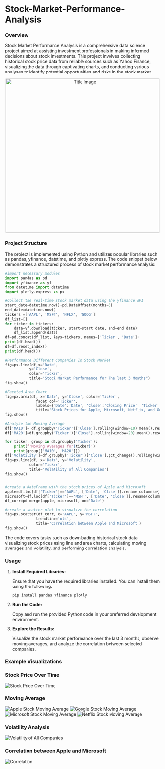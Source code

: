 # Stock-Market-Performance-Analysis
### Overview
Stock Market Performance Analysis is a comprehensive data science project aimed at assisting investment professionals in making informed decisions about stock investments. This project involves collecting historical stock price data from reliable sources such as Yahoo Finance, visualizing the data through captivating charts, and conducting various analyses to identify potential opportunities and risks in the stock market.

<p align="center">
  <img src="https://th.bing.com/th/id/OIG4.wZho55zMCtes0WPLjp.D?w=1024&h=1024&rs=1&pid=ImgDetMain" width="500" alt="Title Image">
</p>

### Project Structure
The project is implemented using Python and utilizes popular libraries such as pandas, yfinance, datetime, and plotly express. The code snippet below demonstrates a structured process of stock market performance analysis:
```python
#import necessary modules
import pandas as pd
import yfinance as yf
from datetime import datetime
import plotly.express as px

#Collect the real-time stock market data using the yfinance API
start_date=datetime.now()-pd.DateOffset(months=3)
end_date=datetime.now()
tickers =['AAPL', 'MSFT', 'NFLX', 'GOOG']
df_list=[]
for ticker in tickers:
    data=yf.download(ticker, start=start_date, end=end_date)
    df_list.append(data)
df=pd.concat(df_list, keys=tickers, names=['Ticker', 'Date'])
print(df.head())
df=df.reset_index()
print(df.head())

#Performance Different Companies In Stock Market
fig=px.line(df,x='Date',
           y='Close',
           color='Ticker',
           title="Stock Market Performance for The last 3 Months")
fig.show()

#Faceted Area Chart
fig=px.area(df, x='Date', y='Close', color='Ticker',
              facet_col='Ticker',
              labels={'Date':'Date', 'Close':'Closing Price', 'Ticker':'Company'},
              title='Stock Prices for Apple, Microsoft, Netflix, and Google')
fig.show()

#Analyze the Moving Average
df['MA10']= df.groupby('Ticker')['Close'].rolling(window=10).mean().reset_index(0,drop=True)
df['MA20']=df.groupby('Ticker')['Close'].rolling(window=20).mean().reset_index(0,drop=True)

for ticker, group in df.groupby('Ticker'):
    print(f'Moving Averages for{ticker}')
    print(group[['MA10', 'MA20']])
df['Volatility']=df.groupby('Ticker')['Close'].pct_change().rolling(window=10).std().reset_index(0,drop=True)
fig=px.line(df, x='Date', y='Volatility',
           color='Ticker',
           title='Volatility of All Companies')
fig.show()


#create a DateFrame with the stock prices of Apple and Microsoft
apple=df.loc[df['Ticker']=='AAPL', ['Date', 'Close']].rename(columns={'Close':'AAPL'})
microsoft=df.loc[df['Ticker']=='MSFT', ['Date', 'Close']].rename(columns={'Close':'MSFT'})
df_corr=pd.merge(apple, microsoft, on='Date')

#create a scatter plot to visualize the correlation
fig=px.scatter(df_corr, x='AAPL', y='MSFT',
              trendline='ols',
              title='Correlation between Apple and Microsoft')
fig.show()
```
The code covers tasks such as downloading historical stock data, visualizing stock prices using line and area charts, calculating moving averages and volatility, and performing correlation analysis.

### Usage
1. __Install Required Libraries:__
   
    Ensure that you have the required libraries installed. You can install them using the following:
   
   ``` pip install pandas yfinance plotly ```
   
2. __Run the Code:__

   Copy and run the provided Python code in your preferred development environment.

3. __Explore the Results:__

   Visualize the stock market performance over the last 3 months, observe moving averages, and analyze the correlation between selected companies.

### Example Visualizations
### Stock Price Over Time
![Stock Price Over Time](img/price.png)

### Moving Average
![Apple Stock Moving Average](img/movingAvgApple.png)
![Google Stock Moving Average](img/movingAvgGoogl)
![Microsoft Stock Moving Average](img/movingAvgMCS.png)
![Netflix Stock Moving Average](img/movingAvgNet.png)

### Volatility Analysis
![Volatility of All Companies](img/volatility.png)

### Correlation between Apple and Microsoft
![Correlation](img/correlation.png)






   
   
